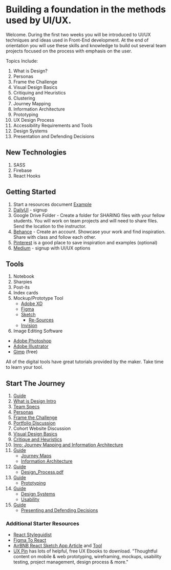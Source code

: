 # Building a foundation in the methods used by UI/UX.

Welcome. During the first two weeks you will be introduced to UI/UX techniques and ideas used in Front-End development. At the end of orientation you will use these skills and knowledge to build out several team projects focused on the process with emphasis on the user.

Topics Include:
1. What is Design?
2. Personas
3. Frame the Challenge
4. Visual Design Basics
5. Critiquing and Heuristics
6. Clustering
7. Journey Mapping
8. Information Architecture
9. Prototyping
10. UX Design Process
11. Accessibility Requirements and Tools
12. Design Systems
13. Presentation and Defending Decisions

## New Technologies
1. SASS
2. Firebase
3. React Hooks

## Getting Started
1. Start a resources document [Example](https://github.com/brendalong/design-resources)
2. [DailyUI](https://www.dailyui.co/) - signup
3. Google Drive Folder - Create a folder for SHARING files with your fellow students. You will work on team projects and will need to share files. Send the location to the instructor.
4. [Behance](https://www.behance.net/) - Create an account. Showcase your work and find inspiration. Share with class and follow each other.
5. [Pinterest](https://www.pinterest.com) is a good place to save inspiration and examples (optional)
6. [Medium](https://medium.com) - signup with UI/UX options

## Tools
1. Notebook
2. Sharpies
3. Post-its
4. Index cards
5. Mockup/Prototype Tool
   * [Adobe XD](https://www.adobe.com/products/xd.html)
   * [Figma](https://www.figma.com)
   * [Sketch](https://www.sketch.com)
     * [Re-Sources](https://www.sketchappsources.com/)
   * [Invision](https://www.invisionapp.com/)
6. Image Editing Software
  * [Adobe Photoshop](https://www.adobe.com/products/catalog.html)
  * [Adobe Illustrator](https://www.adobe.com/products/catalog.html)
  * [Gimp](https://www.gimp.org/) (free)

All of the digital tools have great tutorials provided by the maker. Take time to learn your tool.


## Start The Journey
   1. [Guide](orientation-materials/orientation-1.md)
   2. [What is Design Intro](orientation-materials/Design_Process_Intro.pdf)
   3. [Team Specs](orientation-materials/Team_Specs.pdf)
   4. [Personas](orientation-materials/Personas.pdf)
   5. [Frame the Challenge](orientation-materials/FrameTheChallenge.pdf)
   6. [Portfolio Discussion](orientation-materials/orientation-portfolio.md)
   7. Cohort Website Discussion
   8. [Visual Design Basics](orientation-materials/orientation-4.md)
   9. [Critique and Heuristics](orientation-materials/orientation-2.md)
   10. [Inro: Journey Mapping and Information Architecture](orientation-materials/orientation-5.md)
   11. [Guide](orientation-materials/orientation-6.md)
       * [Journey Maps](orientation-materials/JourneyMaps.pdf)
       * [Information Architecture](orientation-materials/InfoArch.pdf)
   12. [Guide](orientation-materials/orientation-7.md)
       * [Design_Process.pdf](orientation-materials/Design_Process.pdf)
   13. [Guide](orientation-8.md)
       * [Prototyping](orientation-materials/Prototype.pdf)
   14. [Guide](orientation-materials/orientation-9.md)
       * [Design Systems](orientation-materials/DesignSys.pdf)
       * [Usability](orientation-materials/Usability.pdf)
   15. [Guide](orientation-materials/orientation-10.md)
       * [Presenting and Defending Decisions](orientation-materials/Present-Defend.pdf)



### Additional Starter Resources
* [React Styleguidist](https://github.com/styleguidist/react-styleguidist)
* [Figma To React](https://www.figma.com/blog/introducing-figma-to-react/)
* [AirBNB React Sketch App Article](https://airbnb.design/painting-with-code/) and [Tool](https://github.com/airbnb/react-sketchapp)
* [UX Pin](https://www.uxpin.com/studio/ebooks/) has lots of helpful, free UX Ebooks to download. "Thoughtful content on mobile & web prototyping, wireframing, mockups, usability testing, project management, design process & more."